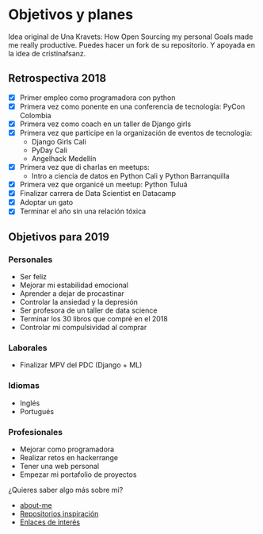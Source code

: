 # Objetivos y planes

Idea original de Una Kravets: How Open Sourcing my personal Goals made me really productive. Puedes hacer un fork de su repositorio. Y apoyada en la idea de cristinafsanz.

## Retrospectiva 2018

- [x] Primer empleo como programadora con python
- [X] Primera vez como ponente en una conferencia de tecnología: PyCon Colombia
- [X] Primera vez como coach en un taller de Django girls
- [X] Primera vez que participe en la organización de eventos de tecnología:
  - Django Girls Cali
  - PyDay Cali
  - Angelhack Medellín
- [X] Primera vez que di charlas en meetups:
  - Intro a ciencia de datos en Python Cali y Python Barranquilla
- [X] Primera vez que organicé un meetup: Python Tuluá
- [X] Finalizar carrera de Data Scientist en Datacamp
- [X] Adoptar un gato
- [X] Terminar el año sin una relación tóxica

## Objetivos para 2019

### Personales

- Ser feliz
- Mejorar mi estabilidad emocional
- Aprender a dejar de procastinar
- Controlar la ansiedad y la depresión
- Ser profesora de un taller de data science
- Terminar los 30 libros que compré en el 2018
- Controlar mi compulsividad al comprar

### Laborales

- Finalizar MPV del PDC (Django + ML)

### Idiomas

- Inglés
- Portugués

### Profesionales

- Mejorar como programadora
- Realizar retos en hackerrange
- Tener una web personal
- Empezar mi portafolio de proyectos

¿Quieres saber algo más sobre mi?
- [about-me](about-me.md)
- [Repositorios inspiración](repositorios_inspiracion.md)
- [Enlaces de interés](notas_isa.md)
